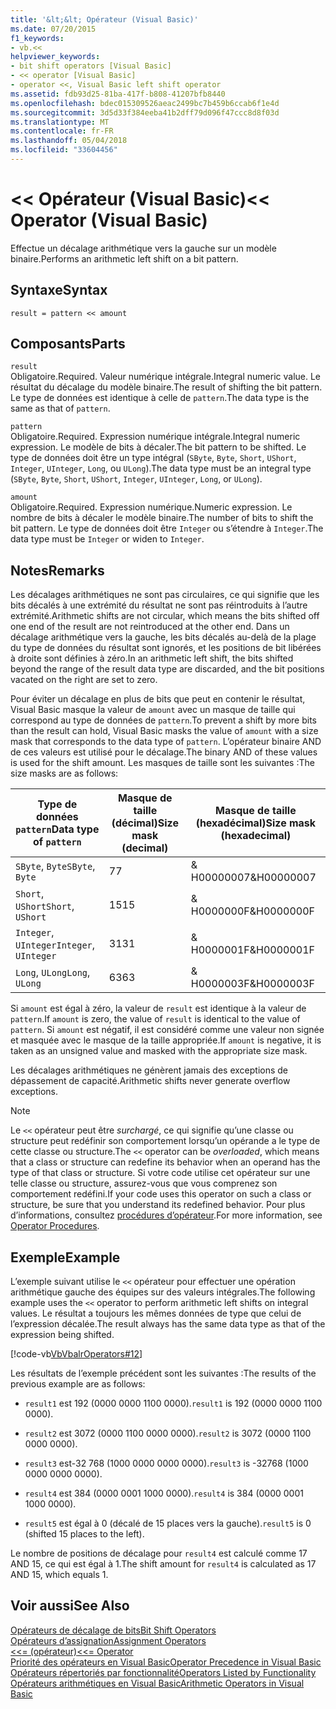 ```yaml
---
title: '&lt;&lt; Opérateur (Visual Basic)'
ms.date: 07/20/2015
f1_keywords:
- vb.<<
helpviewer_keywords:
- bit shift operators [Visual Basic]
- << operator [Visual Basic]
- operator <<, Visual Basic left shift operator
ms.assetid: fdb93d25-81ba-417f-b808-41207bfb8440
ms.openlocfilehash: bdec015309526aeac2499bc7b459b6ccab6f1e4d
ms.sourcegitcommit: 3d5d33f384eeba41b2dff79d096f47ccc8d8f03d
ms.translationtype: MT
ms.contentlocale: fr-FR
ms.lasthandoff: 05/04/2018
ms.locfileid: "33604456"
---
```

# <a name="ltlt-operator-visual-basic"></a><span data-ttu-id="f771a-102">&lt;&lt; Opérateur (Visual Basic)</span><span class="sxs-lookup"><span data-stu-id="f771a-102">&lt;&lt; Operator (Visual Basic)</span></span>
<span data-ttu-id="f771a-103">Effectue un décalage arithmétique vers la gauche sur un modèle binaire.</span><span class="sxs-lookup"><span data-stu-id="f771a-103">Performs an arithmetic left shift on a bit pattern.</span></span>  
  
## <a name="syntax"></a><span data-ttu-id="f771a-104">Syntaxe</span><span class="sxs-lookup"><span data-stu-id="f771a-104">Syntax</span></span>  
  
```  
result = pattern << amount  
```  
  
## <a name="parts"></a><span data-ttu-id="f771a-105">Composants</span><span class="sxs-lookup"><span data-stu-id="f771a-105">Parts</span></span>  
 `result`  
 <span data-ttu-id="f771a-106">Obligatoire.</span><span class="sxs-lookup"><span data-stu-id="f771a-106">Required.</span></span> <span data-ttu-id="f771a-107">Valeur numérique intégrale.</span><span class="sxs-lookup"><span data-stu-id="f771a-107">Integral numeric value.</span></span> <span data-ttu-id="f771a-108">Le résultat du décalage du modèle binaire.</span><span class="sxs-lookup"><span data-stu-id="f771a-108">The result of shifting the bit pattern.</span></span> <span data-ttu-id="f771a-109">Le type de données est identique à celle de `pattern`.</span><span class="sxs-lookup"><span data-stu-id="f771a-109">The data type is the same as that of `pattern`.</span></span>  
  
 `pattern`  
 <span data-ttu-id="f771a-110">Obligatoire.</span><span class="sxs-lookup"><span data-stu-id="f771a-110">Required.</span></span> <span data-ttu-id="f771a-111">Expression numérique intégrale.</span><span class="sxs-lookup"><span data-stu-id="f771a-111">Integral numeric expression.</span></span> <span data-ttu-id="f771a-112">Le modèle de bits à décaler.</span><span class="sxs-lookup"><span data-stu-id="f771a-112">The bit pattern to be shifted.</span></span> <span data-ttu-id="f771a-113">Le type de données doit être un type intégral (`SByte`, `Byte`, `Short`, `UShort`, `Integer`, `UInteger`, `Long`, ou `ULong`).</span><span class="sxs-lookup"><span data-stu-id="f771a-113">The data type must be an integral type (`SByte`, `Byte`, `Short`, `UShort`, `Integer`, `UInteger`, `Long`, or `ULong`).</span></span>  
  
 `amount`  
 <span data-ttu-id="f771a-114">Obligatoire.</span><span class="sxs-lookup"><span data-stu-id="f771a-114">Required.</span></span> <span data-ttu-id="f771a-115">Expression numérique.</span><span class="sxs-lookup"><span data-stu-id="f771a-115">Numeric expression.</span></span> <span data-ttu-id="f771a-116">Le nombre de bits à décaler le modèle binaire.</span><span class="sxs-lookup"><span data-stu-id="f771a-116">The number of bits to shift the bit pattern.</span></span> <span data-ttu-id="f771a-117">Le type de données doit être `Integer` ou s’étendre à `Integer`.</span><span class="sxs-lookup"><span data-stu-id="f771a-117">The data type must be `Integer` or widen to `Integer`.</span></span>  
  
## <a name="remarks"></a><span data-ttu-id="f771a-118">Notes</span><span class="sxs-lookup"><span data-stu-id="f771a-118">Remarks</span></span>  
 <span data-ttu-id="f771a-119">Les décalages arithmétiques ne sont pas circulaires, ce qui signifie que les bits décalés à une extrémité du résultat ne sont pas réintroduits à l’autre extrémité.</span><span class="sxs-lookup"><span data-stu-id="f771a-119">Arithmetic shifts are not circular, which means the bits shifted off one end of the result are not reintroduced at the other end.</span></span> <span data-ttu-id="f771a-120">Dans un décalage arithmétique vers la gauche, les bits décalés au-delà de la plage du type de données du résultat sont ignorés, et les positions de bit libérées à droite sont définies à zéro.</span><span class="sxs-lookup"><span data-stu-id="f771a-120">In an arithmetic left shift, the bits shifted beyond the range of the result data type are discarded, and the bit positions vacated on the right are set to zero.</span></span>  
  
 <span data-ttu-id="f771a-121">Pour éviter un décalage en plus de bits que peut en contenir le résultat, Visual Basic masque la valeur de `amount` avec un masque de taille qui correspond au type de données de `pattern`.</span><span class="sxs-lookup"><span data-stu-id="f771a-121">To prevent a shift by more bits than the result can hold, Visual Basic masks the value of `amount` with a size mask that corresponds to the data type of `pattern`.</span></span> <span data-ttu-id="f771a-122">L’opérateur binaire AND de ces valeurs est utilisé pour le décalage.</span><span class="sxs-lookup"><span data-stu-id="f771a-122">The binary AND of these values is used for the shift amount.</span></span> <span data-ttu-id="f771a-123">Les masques de taille sont les suivantes :</span><span class="sxs-lookup"><span data-stu-id="f771a-123">The size masks are as follows:</span></span>  
  
|<span data-ttu-id="f771a-124">Type de données `pattern`</span><span class="sxs-lookup"><span data-stu-id="f771a-124">Data type of `pattern`</span></span>|<span data-ttu-id="f771a-125">Masque de taille (décimal)</span><span class="sxs-lookup"><span data-stu-id="f771a-125">Size mask (decimal)</span></span>|<span data-ttu-id="f771a-126">Masque de taille (hexadécimal)</span><span class="sxs-lookup"><span data-stu-id="f771a-126">Size mask (hexadecimal)</span></span>|  
|----------------------------|---------------------------|-------------------------------|  
|<span data-ttu-id="f771a-127">`SByte`, `Byte`</span><span class="sxs-lookup"><span data-stu-id="f771a-127">`SByte`, `Byte`</span></span>|<span data-ttu-id="f771a-128">7</span><span class="sxs-lookup"><span data-stu-id="f771a-128">7</span></span>|<span data-ttu-id="f771a-129">&AMP; H00000007</span><span class="sxs-lookup"><span data-stu-id="f771a-129">&H00000007</span></span>|  
|<span data-ttu-id="f771a-130">`Short`, `UShort`</span><span class="sxs-lookup"><span data-stu-id="f771a-130">`Short`, `UShort`</span></span>|<span data-ttu-id="f771a-131">15</span><span class="sxs-lookup"><span data-stu-id="f771a-131">15</span></span>|<span data-ttu-id="f771a-132">&AMP; H0000000F</span><span class="sxs-lookup"><span data-stu-id="f771a-132">&H0000000F</span></span>|  
|<span data-ttu-id="f771a-133">`Integer`, `UInteger`</span><span class="sxs-lookup"><span data-stu-id="f771a-133">`Integer`, `UInteger`</span></span>|<span data-ttu-id="f771a-134">31</span><span class="sxs-lookup"><span data-stu-id="f771a-134">31</span></span>|<span data-ttu-id="f771a-135">&AMP; H0000001F</span><span class="sxs-lookup"><span data-stu-id="f771a-135">&H0000001F</span></span>|  
|<span data-ttu-id="f771a-136">`Long`, `ULong`</span><span class="sxs-lookup"><span data-stu-id="f771a-136">`Long`, `ULong`</span></span>|<span data-ttu-id="f771a-137">63</span><span class="sxs-lookup"><span data-stu-id="f771a-137">63</span></span>|<span data-ttu-id="f771a-138">&AMP; H0000003F</span><span class="sxs-lookup"><span data-stu-id="f771a-138">&H0000003F</span></span>|  
  
 <span data-ttu-id="f771a-139">Si `amount` est égal à zéro, la valeur de `result` est identique à la valeur de `pattern`.</span><span class="sxs-lookup"><span data-stu-id="f771a-139">If `amount` is zero, the value of `result` is identical to the value of `pattern`.</span></span> <span data-ttu-id="f771a-140">Si `amount` est négatif, il est considéré comme une valeur non signée et masquée avec le masque de la taille appropriée.</span><span class="sxs-lookup"><span data-stu-id="f771a-140">If `amount` is negative, it is taken as an unsigned value and masked with the appropriate size mask.</span></span>  
  
 <span data-ttu-id="f771a-141">Les décalages arithmétiques ne génèrent jamais des exceptions de dépassement de capacité.</span><span class="sxs-lookup"><span data-stu-id="f771a-141">Arithmetic shifts never generate overflow exceptions.</span></span>  
  
> [!NOTE]
>  <span data-ttu-id="f771a-142">Le `<<` opérateur peut être *surchargé*, ce qui signifie qu’une classe ou structure peut redéfinir son comportement lorsqu’un opérande a le type de cette classe ou structure.</span><span class="sxs-lookup"><span data-stu-id="f771a-142">The `<<` operator can be *overloaded*, which means that a class or structure can redefine its behavior when an operand has the type of that class or structure.</span></span> <span data-ttu-id="f771a-143">Si votre code utilise cet opérateur sur une telle classe ou structure, assurez-vous que vous comprenez son comportement redéfini.</span><span class="sxs-lookup"><span data-stu-id="f771a-143">If your code uses this operator on such a class or structure, be sure that you understand its redefined behavior.</span></span> <span data-ttu-id="f771a-144">Pour plus d’informations, consultez [procédures d’opérateur](../../../visual-basic/programming-guide/language-features/procedures/operator-procedures.md).</span><span class="sxs-lookup"><span data-stu-id="f771a-144">For more information, see [Operator Procedures](../../../visual-basic/programming-guide/language-features/procedures/operator-procedures.md).</span></span>  
  
## <a name="example"></a><span data-ttu-id="f771a-145">Exemple</span><span class="sxs-lookup"><span data-stu-id="f771a-145">Example</span></span>  
 <span data-ttu-id="f771a-146">L’exemple suivant utilise le `<<` opérateur pour effectuer une opération arithmétique gauche des équipes sur des valeurs intégrales.</span><span class="sxs-lookup"><span data-stu-id="f771a-146">The following example uses the `<<` operator to perform arithmetic left shifts on integral values.</span></span> <span data-ttu-id="f771a-147">Le résultat a toujours les mêmes données de type que celui de l’expression décalée.</span><span class="sxs-lookup"><span data-stu-id="f771a-147">The result always has the same data type as that of the expression being shifted.</span></span>  
  
 [!code-vb[VbVbalrOperators#12](../../../visual-basic/language-reference/operators/codesnippet/VisualBasic/left-shift-operator_1.vb)]  
  
 <span data-ttu-id="f771a-148">Les résultats de l’exemple précédent sont les suivantes :</span><span class="sxs-lookup"><span data-stu-id="f771a-148">The results of the previous example are as follows:</span></span>  
  
-   <span data-ttu-id="f771a-149">`result1` est 192 (0000 0000 1100 0000).</span><span class="sxs-lookup"><span data-stu-id="f771a-149">`result1` is 192 (0000 0000 1100 0000).</span></span>  
  
-   <span data-ttu-id="f771a-150">`result2` est 3072 (0000 1100 0000 0000).</span><span class="sxs-lookup"><span data-stu-id="f771a-150">`result2` is 3072 (0000 1100 0000 0000).</span></span>  
  
-   <span data-ttu-id="f771a-151">`result3` est-32 768 (1000 0000 0000 0000).</span><span class="sxs-lookup"><span data-stu-id="f771a-151">`result3` is -32768 (1000 0000 0000 0000).</span></span>  
  
-   <span data-ttu-id="f771a-152">`result4` est 384 (0000 0001 1000 0000).</span><span class="sxs-lookup"><span data-stu-id="f771a-152">`result4` is 384 (0000 0001 1000 0000).</span></span>  
  
-   <span data-ttu-id="f771a-153">`result5` est égal à 0 (décalé de 15 places vers la gauche).</span><span class="sxs-lookup"><span data-stu-id="f771a-153">`result5` is 0 (shifted 15 places to the left).</span></span>  
  
 <span data-ttu-id="f771a-154">Le nombre de positions de décalage pour `result4` est calculé comme 17 AND 15, ce qui est égal à 1.</span><span class="sxs-lookup"><span data-stu-id="f771a-154">The shift amount for `result4` is calculated as 17 AND 15, which equals 1.</span></span>  
  
## <a name="see-also"></a><span data-ttu-id="f771a-155">Voir aussi</span><span class="sxs-lookup"><span data-stu-id="f771a-155">See Also</span></span>  
 [<span data-ttu-id="f771a-156">Opérateurs de décalage de bits</span><span class="sxs-lookup"><span data-stu-id="f771a-156">Bit Shift Operators</span></span>](../../../visual-basic/language-reference/operators/bit-shift-operators.md)  
 [<span data-ttu-id="f771a-157">Opérateurs d’assignation</span><span class="sxs-lookup"><span data-stu-id="f771a-157">Assignment Operators</span></span>](../../../visual-basic/language-reference/operators/assignment-operators.md)  
 [<span data-ttu-id="f771a-158"><<= (opérateur)</span><span class="sxs-lookup"><span data-stu-id="f771a-158"><<= Operator</span></span>](../../../visual-basic/language-reference/operators/left-shift-assignment-operator.md)  
 [<span data-ttu-id="f771a-159">Priorité des opérateurs en Visual Basic</span><span class="sxs-lookup"><span data-stu-id="f771a-159">Operator Precedence in Visual Basic</span></span>](../../../visual-basic/language-reference/operators/operator-precedence.md)  
 [<span data-ttu-id="f771a-160">Opérateurs répertoriés par fonctionnalité</span><span class="sxs-lookup"><span data-stu-id="f771a-160">Operators Listed by Functionality</span></span>](../../../visual-basic/language-reference/operators/operators-listed-by-functionality.md)  
 [<span data-ttu-id="f771a-161">Opérateurs arithmétiques en Visual Basic</span><span class="sxs-lookup"><span data-stu-id="f771a-161">Arithmetic Operators in Visual Basic</span></span>](../../../visual-basic/programming-guide/language-features/operators-and-expressions/arithmetic-operators.md)
